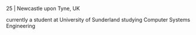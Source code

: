 25 | Newcastle upon Tyne, UK

currently a student at University of Sunderland studying Computer Systems Engineering
